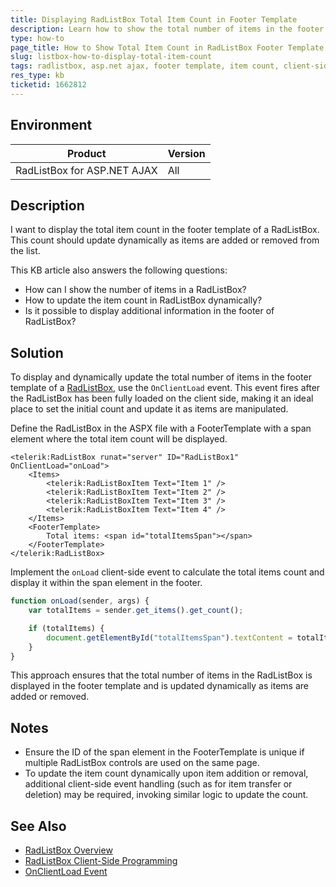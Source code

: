```yaml
---
title: Displaying RadListBox Total Item Count in Footer Template
description: Learn how to show the total number of items in the footer template of a RadListBox in ASP.NET AJAX.
type: how-to
page_title: How to Show Total Item Count in RadListBox Footer Template - ASP.NET AJAX
slug: listbox-how-to-display-total-item-count
tags: radlistbox, asp.net ajax, footer template, item count, client-side programming, onclientload
res_type: kb
ticketid: 1662812
---
```


## Environment

| Product | Version |
| --- | --- |
| RadListBox for ASP.NET AJAX | All |

## Description

I want to display the total item count in the footer template of a RadListBox. This count should update dynamically as items are added or removed from the list.

This KB article also answers the following questions:

- How can I show the number of items in a RadListBox?
- How to update the item count in RadListBox dynamically?
- Is it possible to display additional information in the footer of RadListBox?

## Solution

To display and dynamically update the total number of items in the footer template of a [RadListBox](https://docs.telerik.com/devtools/aspnet-ajax/controls/listbox/overview), use the `OnClientLoad` event. This event fires after the RadListBox has been fully loaded on the client side, making it an ideal place to set the initial count and update it as items are manipulated.

Define the RadListBox in the ASPX file with a FooterTemplate with a span element where the total item count will be displayed. 

````ASP.NET
<telerik:RadListBox runat="server" ID="RadListBox1" OnClientLoad="onLoad">
    <Items>
        <telerik:RadListBoxItem Text="Item 1" />
        <telerik:RadListBoxItem Text="Item 2" />
        <telerik:RadListBoxItem Text="Item 3" />
        <telerik:RadListBoxItem Text="Item 4" />
    </Items>
    <FooterTemplate>
        Total items: <span id="totalItemsSpan"></span>
    </FooterTemplate>
</telerik:RadListBox>
````

Implement the `onLoad` client-side event to calculate the total items count and display it within the span element in the footer.

````JavaScript
function onLoad(sender, args) {
    var totalItems = sender.get_items().get_count();

    if (totalItems) {
        document.getElementById("totalItemsSpan").textContent = totalItems;
    }
}
````

This approach ensures that the total number of items in the RadListBox is displayed in the footer template and is updated dynamically as items are added or removed.

## Notes

- Ensure the ID of the span element in the FooterTemplate is unique if multiple RadListBox controls are used on the same page.
- To update the item count dynamically upon item addition or removal, additional client-side event handling (such as for item transfer or deletion) may be required, invoking similar logic to update the count.

## See Also

- [RadListBox Overview](https://docs.telerik.com/devtools/aspnet-ajax/controls/listbox/overview)
- [RadListBox Client-Side Programming](https://docs.telerik.com/devtools/aspnet-ajax/controls/listbox/client-side-programming/overview)
- [OnClientLoad Event](https://docs.telerik.com/devtools/aspnet-ajax/controls/listbox/client-side-programming/events/onclientload#onclientload)
